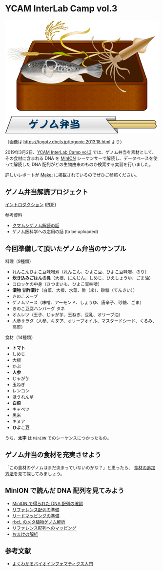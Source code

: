 # YCAM InterLab Camp vol.3

![Genome Bento](images/201306_genome_bento.png)

（画像は https://togotv.dbcls.jp/togopic.2013.18.html より）

2019年3月2日、[YCAM InterLab Camp vol.3](https://www.ycam.jp/events/2019/ycam-interlab-camp-vol3/) では、ゲノム弁当を素材として、その食材に含まれる DNA を [MinION](https://nanoporetech.com/products/minion) シーケンサーで解読し、データベースを使って解読した DNA 配列がどの生物由来のものか検索する実習を行いました。

詳しいレポートが [Make:](https://makezine.jp/blog/2019/03/ycaminterlabcamp3_part1.html) に掲載されているのでぜひご参照ください。

## ゲノム弁当解読プロジェクト

[イントロダクション](Introduction.md) ([PDF](slides/Introduction.pdf))

参考資料
* [クマムシゲノム解読の話](slides/Kumamushi.pdf)
* ゲノム医科学への応用の話 (to be uploaded)

## 今回準備して頂いたゲノム弁当のサンプル

料理（9種類）

* れんこんひよこ豆味噌煮（れんこん、ひよこ豆、ひよこ豆味噌、のり）
* **炊き込みごはんの具**（大根、にんじん、しめじ、ひえしょうゆ、ごま油）
* コロッケの中身（さつまいも、ひよこ豆味噌）
* **漬物 甘酢漬け**（白菜、大根、水菜、酢（米）、砂糖（てんさい））
* きのこスープ
* ゲノムソース（味噌、アーモンド、しょうゆ、唐辛子、砂糖、ごま）
* きのこ豆腐ハンバーグ タネ
* オムレツ（玉子、じゃが芋、玉ねぎ、豆乳、オリーブ油）
* 人参サラダ（人参、キヌア、オリーブオイル、マスタードシード、くるみ、高菜）

食材（14種類）

* **トマト**
* しめじ
* 大根
* かぶ
* **人参**
* じゃが芋
* 玉ねぎ
* レンコン
* ほうれん草
* **白菜**
* キャベツ
* 黒米
* キヌア
* **ひよこ豆**

うち、**太字** は `MinION` でのシーケンスにつかったもの。

## ゲノム弁当の食材を充実させよう

「この食材のゲノムはまだ決まっていないのかな？」と思ったら、
[食材の追加方法](AdditionalGenomeBento.md)を見て探してみましょう。

## MinION で読んだ DNA 配列を見てみよう

* [MinION で得られた DNA 配列の確認](Sequence_data.md)
* [リファレンス配列の準備](Genome_preparation.md)
* [リードマッピングの準備](Installation.md)
* [rbcL のメタ植物ゲノム解析](Metagenome_analysis.md)
* [リファレンス配列へのマッピング](Genome_analysis.md)
* [おまけの解析](Homework.md)

## 参考文献

* [よくわかるバイオインフォマティクス入門](https://www.amazon.co.jp/dp/4065138213/)
